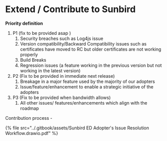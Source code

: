 # Extend / Contribute to Sunbird

**Priority definition**

1. P1 (fix to be provided asap )&#x20;
   1. Security breaches such as Log4js issue&#x20;
   2. Version compatibility/Backward Compatibility issues such as certificates have moved to RC but older certificates are not working properly&#x20;
   3. Build Breaks
   4. Regression issues (a feature working in the previous version but not working in the latest version)
2. P2 (Fix to be provided in immediate next release)&#x20;
   1. Breakage in a major feature used by the majority of our adopters&#x20;
   2. Issue/feature/enhancement to enable a strategic initiative of the adopters
3. P3 (Fix to be provided when bandwidth allows)
   1. All other issues/ features/enhancements which align with the roadmap



Contribution process -&#x20;

{% file src="../.gitbook/assets/Sunbird ED Adopter's Issue Resolution Workflow.drawio.pdf" %}

